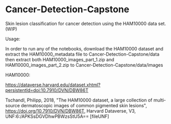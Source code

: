 # Cancer-Detection-Capstone

Skin lesion classification for cancer detection using the HAM10000 data set. (WIP)

Usage:

In order to run any of the notebooks, download the HAM10000 dataset and extract the HAM10000_metadata file to Cancer-Detection-Capstone/data then extract both HAM10000_images_part_1.zip and HAM10000_images_part_2.zip to Cancer-Detection-Capstone/data/images

HAM10000:

https://dataverse.harvard.edu/dataset.xhtml?persistentId=doi:10.7910/DVN/DBW86T

Tschandl, Philipp, 2018, "The HAM10000 dataset, a large collection of multi-source dermatoscopic images of common pigmented skin lesions", https://doi.org/10.7910/DVN/DBW86T, Harvard Dataverse, V3, UNF:6:/APKSsDGVDhwPBWzsStU5A== [fileUNF]

